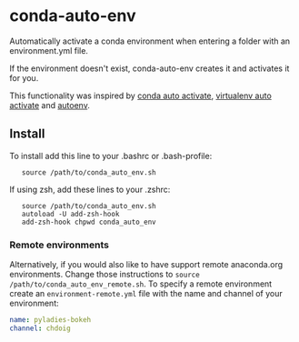 # conda-auto-env

Automatically activate a conda environment when entering a folder with an environment.yml file.

If the environment doesn't exist, conda-auto-env creates it and activates it for you.

This functionality was inspired by [conda auto activate](https://github.com/sotte/conda_auto_activate), [virtualenv auto activate](https://gist.github.com/garyjohnson/394c58e22a2adfa103e2) and [autoenv](https://github.com/kennethreitz/autoenv).

## Install

To install add this line to your .bashrc or .bash-profile:

       source /path/to/conda_auto_env.sh

If using zsh, add these lines to your .zshrc:

       source /path/to/conda_auto_env.sh
       autoload -U add-zsh-hook
       add-zsh-hook chpwd conda_auto_env

### Remote environments

Alternatively, if you would also like to have support remote anaconda.org environments. Change those instructions to ``source /path/to/conda_auto_env_remote.sh``. To specify a remote environment create an ``environment-remote.yml`` file with the name and channel of your environment:

```yaml
name: pyladies-bokeh
channel: chdoig
```
